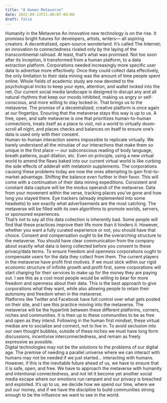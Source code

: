 ```yaml
---
title: "A Human Metaverse"
date: 2022-09-13T21:40:07-04:00
draft: false
---
```

Humanity in the Metaverse
	An innovative new technology is on the rise. It promises bright futures for developers, artists, writers— all aspiring creators. A decentralized, open-source wonderland. It’s called The Internet; an innovation to connectedness rivaled only by the laying of the transcontinental railroad. At least, that’s what was promised. Not too soon after its inception, it transformed from a human platform, to a data extraction platform. Corporations needed increasingly more specific user data to advertise more effectively. Once they could collect data effectively, the only limitation to their data mining was the amount of time people spent online. Whole fields of academic study are now devoted to the psychological tricks to keep your eyes, attention, and wallet locked into the net. Our current social media landscape is designed to disrupt any and all natural rhythms that keep our moods inhibited, making us angry or self-conscious, and more willing to stay locked in. That brings us to the metaverse. The promise of a decentralized, creative platform is once again at our fingertips. Ensuring that the metaverse stays this way is up to us. A free, open, and safe metaverse is one that prioritizes human-to-human connections, treats itself as a place to visit, not a world to virtually doom-scroll all night, and places checks and balances on itself to ensure one’s data is used only with their consent.  
	Human-to-human interaction seems impossible to replicate virtually. We barely understand all the minutiae of our interactions that make them so unique in the first place — our subconscious reading of body language, breath patterns, pupil dilation, etc. Even on principle, using a new virtual world to amend the flaws baked into our current virtual world is like curbing the side effects of adderall with melatonin supplements. The corporations causing these problems today are now the ones attempting to gain first-to-market advantage. Shifting the balance even further in their favor. This will come with a continuation of their data mining expeditions. Consistent and constant data capture will be the modus operandi of the metaverse. Data from your movement within the verse, tracking places you’ve gone and how long you stayed there. Eye trackers (already implemented into some headsets) to see exactly what advertisements are the most catching. The metaverse will be filled with its own algorithms to promote worlds, servers, or sponsored experiences.  
	That’s not to say all this data collection is inherently bad. Some people will find that these practices improve their life more than it hinders it. However, whether you want a fully curated experience or not, you should have that choice. Consent and compensation ought to be the overarching structure to the metaverse. You should have clear communication from the company about exactly what data is being collected before you consent to these privacy/data terms. To ensure freedom and openness corporations ought to compensate users for the data they collect from them. The current players in the metaverse have profit first motives. If we must stick within our rigid economic structure of infinite growth and profit first, some corporations will start charging for their services to make up for the money they are paying out. I see this as a cost most people would be willing to bear for more freedom and openness about their data. This is the best approach to give corporations what they want, while also allowing people to retain their autonomy and freedom when in the metaverse.  
	Platforms like Twitter and Facebook have full control over what gets posted on their site, and I see this practice moving into the metaverse. The metaverse will be the hyperlink between these different platforms, corners, niches and communities. It is then up to these communities to be as free and open as they intend. Following in the human first mindset, these virtual medias are to socialize and connect, not to live in. To avoid seclusion into our own thought bubbles, outside of these niches we must have long form discussions, incentivise interconnectedness, and remain as freely expressive as possible.  
	Digital technologies may not be the solutions to the problems of our digital age. The premise of needing a parallel universe where we can interact with humans may not be needed if we just started… interacting with humans. However, if this is the inevitable future ahead of us, we have to ensure that it is safe, open, and free. We have to approach the metaverse with humanity and intentional connectedness, and not let it become yet another social media escape where our emotions run rampant and our privacy is breached and exploited. It’s up to us, we decide how we spend our time, where we put our money, and if we have the discipline to build communities strong enough to be the influence we want to see in the world.


